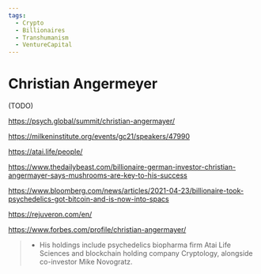 ```yaml
---
tags:
  - Crypto
  - Billionaires
  - Transhumanism
  - VentureCapital
---
```

# Christian Angermeyer

(TODO)

https://psych.global/summit/christian-angermayer/

https://milkeninstitute.org/events/gc21/speakers/47990

https://atai.life/people/

https://www.thedailybeast.com/billionaire-german-investor-christian-angermayer-says-mushrooms-are-key-to-his-success

https://www.bloomberg.com/news/articles/2021-04-23/billionaire-took-psychedelics-got-bitcoin-and-is-now-into-spacs

https://rejuveron.com/en/

https://www.forbes.com/profile/christian-angermayer/

>- His holdings include psychedelics biopharma firm Atai Life Sciences and blockchain holding company Cryptology, alongside co-investor Mike Novogratz.